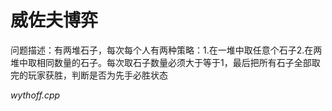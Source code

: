 # 威佐夫博弈

问题描述：有两堆石子，每次每个人有两种策略：1.在一堆中取任意个石子2.在两堆中取相同数量的石子。每次取石子数量必须大于等于1，最后把所有石子全部取完的玩家获胜，判断是否为先手必胜状态

*wythoff.cpp*
